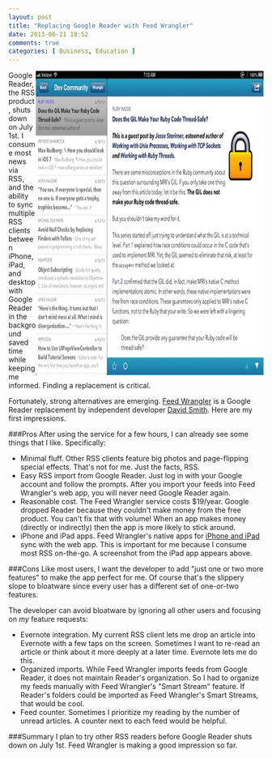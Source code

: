 ```yaml
---
layout: post
title: "Replacing Google Reader with Feed Wrangler"
date: 2013-06-21 18:52
comments: true
categories: [ Business, Education ]
---
```

<img src="/images/feedwrangler-gil.jpg" height="600" width="450" align="right" alt="Google Reader Replacement: Feed Wrangler - iPad" title="Google Reader Replacement: Feed Wrangler - iPad">
Google Reader, the RSS product, shuts down on July 1st. I consume most news via RSS, and the ability to sync multiple RSS clients between iPhone, iPad, and desktop with Google Reader in the background saved time while keeping me informed. Finding a replacement is critical.

Fortunately, strong alternatives are emerging. [Feed Wrangler](http://feedwrangler.net) is a Google Reader replacement by independent developer [David Smith](http://david-smith.org). Here are my first impressions. 

<!--more-->

###Pros
After using the service for a few hours, I can already see some things that I like. Specifically:

* Minimal fluff. Other RSS clients feature big photos and page-flipping special effects. That's not for me. Just the facts, RSS.
* Easy RSS import from Google Reader. Just log in with your Google account and follow the prompts. After you import your feeds into Feed Wrangler's web app, you will never need Google Reader again. 
* Reasonable cost. The Feed Wrangler service costs $19/year. Google dropped Reader because they couldn't make money from the free product. You can't fix that with volume! When an app makes money (directly or indirectly) then the app is more likely to stick around.
* iPhone and iPad apps. Feed Wrangler's native apps for [iPhone and iPad](https://itunes.apple.com/us/app/feed-wrangler/id634486174?mt=8) sync with the web app. This is important for me because I consume most RSS on-the-go. A screenshot from the iPad app appears above. 

###Cons
Like most users, I want the developer to add "just one or two more features" to make the app perfect for me. Of course that's the slippery slope to bloatware since every user has a different set of one-or-two features.

The developer can avoid bloatware by ignoring all other users and focusing on _my_ feature requests: 

* Evernote integration. My current RSS client lets me drop an article into Evernote with a few taps on the screen. Sometimes I want to re-read an article or think about it more deeply at a later time. Evernote lets me do this.
* Organized imports. While Feed Wrangler imports feeds from Google Reader, it does not maintain Reader's organization. So I had to organize my feeds manually with Feed Wrangler's "Smart Stream" feature. If Reader's folders could be imported as Feed Wrangler's Smart Streams, that would be cool.
* Feed counter. Sometimes I prioritize my reading by the number of unread articles. A counter next to each feed would be helpful.

###Summary
I plan to try other RSS readers before Google Reader shuts down on July 1st. Feed Wrangler is making a good impression so far.
